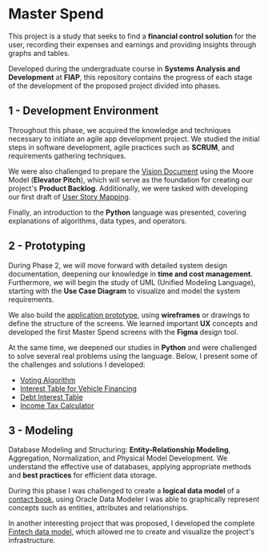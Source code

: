 # Master Spend

This project is a study that seeks to find a **financial control solution** for the user, recording their expenses and earnings and providing insights through graphs and tables.

Developed during the undergraduate course in **Systems Analysis and Development** at **FIAP**, this repository contains the progress of each stage of the development of the proposed project divided into phases.

## 1 - Development Environment

Throughout this phase, we acquired the knowledge and techniques necessary to initiate an agile app development project. We studied the initial steps in software development, agile practices such as **SCRUM**, and requirements gathering techniques.

We were also challenged to prepare the [Vision Document](/docs/1-vision-document.md) using the Moore Model (**Elevator Pitch**), which will serve as the foundation for creating our project's **Product Backlog**. Additionally, we were tasked with developing our first draft of [User Story Mapping](/docs/1-story-mapping.md).

Finally, an introduction to the **Python** language was presented, covering explanations of algorithms, data types, and operators.

## 2 - Prototyping

During Phase 2, we will move forward with detailed system design documentation, deepening our knowledge in **time and cost management**. Furthermore, we will begin the study of UML (Unified Modeling Language), starting with the **Use Case Diagram** to visualize and model the system requirements.

We also build the [application prototype](https://www.figma.com/design/ZeCkkVX6UapOQJgBkyMNfc/Fintech?node-id=0-1), using **wireframes** or drawings to define the structure of the screens. We learned important **UX** concepts and developed the first Master Spend screens with the **Figma** design tool.

At the same time, we deepened our studies in **Python** and were challenged to solve several real problems using the language. Below, I present some of the challenges and solutions I developed:

- [Voting Algorithm](/challenges/2-voting-algorithm.py)
- [Interest Table for Vehicle Financing](/challenges/2-vehicle-interest-table.py)
- [Debt Interest Table](/challenges/2-debt-interest-table.py)
- [Income Tax Calculator](/challenges/2-income-tax-calculator.py)

## 3 - Modeling

Database Modeling and Structuring: **Entity-Relationship Modeling**, Aggregation, Normalization, and Physical Model Development. We understand the effective use of databases, applying appropriate methods and **best practices** for efficient data storage.

During this phase I was challenged to create a **logical data model** of a [contact book](/challenges/3-contact-book-db), using Oracle Data Modeler I was able to graphically represent concepts such as entities, attributes and relationships.

In another interesting project that was proposed, I developed the complete [Fintech data model](/challenges/3-fintech-db), which allowed me to create and visualize the project's infrastructure.
